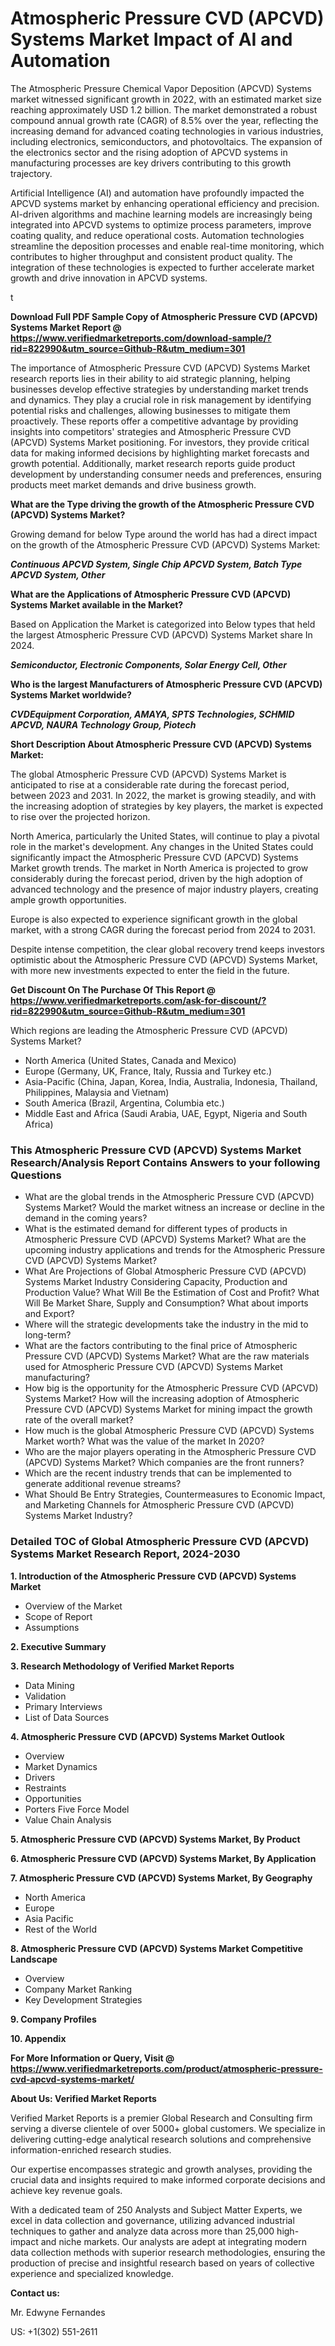 <meta name="title" content="Global  Atmospheric Pressure CVD (APCVD) Systems Market Impact of AI and Automation"><meta name="description" content="  The Atmospheric Pressure Chemical Vapor Deposition (APCVD) Systems market witnessed significant growth in 2022, with an estimated market size reaching approximately "><meta name="title" content=" Atmospheric Pressure CVD (APCVD) Systems Market Size, Share, Scope, Trends, Growth, Opportunities, Analysis, Forecast"> <h1>Atmospheric Pressure CVD (APCVD) Systems Market Impact of AI and Automation</h1> <p>The Atmospheric Pressure Chemical Vapor Deposition (APCVD) Systems market witnessed significant growth in 2022, with an estimated market size reaching approximately USD 1.2 billion. The market demonstrated a robust compound annual growth rate (CAGR) of 8.5% over the year, reflecting the increasing demand for advanced coating technologies in various industries, including electronics, semiconductors, and photovoltaics. The expansion of the electronics sector and the rising adoption of APCVD systems in manufacturing processes are key drivers contributing to this growth trajectory.</p> <p>Artificial Intelligence (AI) and automation have profoundly impacted the APCVD systems market by enhancing operational efficiency and precision. AI-driven algorithms and machine learning models are increasingly being integrated into APCVD systems to optimize process parameters, improve coating quality, and reduce operational costs. Automation technologies streamline the deposition processes and enable real-time monitoring, which contributes to higher throughput and consistent product quality. The integration of these technologies is expected to further accelerate market growth and drive innovation in APCVD systems.</p> t</p><p id="" class=""><strong>Download Full PDF Sample Copy of Atmospheric Pressure CVD (APCVD) Systems Market Report @ <a href="https://www.verifiedmarketreports.com/download-sample/?rid=822990&utm_source=Github-R&utm_medium=301" target="_blank">https://www.verifiedmarketreports.com/download-sample/?rid=822990&utm_source=Github-R&utm_medium=301</a></strong></p><p>The importance of&nbsp;Atmospheric Pressure CVD (APCVD) Systems Market research reports lies in their ability to aid strategic planning, helping businesses develop effective strategies by understanding market trends and dynamics. They play a crucial role in risk management by identifying potential risks and challenges, allowing businesses to mitigate them proactively. These reports offer a competitive advantage by providing insights into competitors' strategies and Atmospheric Pressure CVD (APCVD) Systems Market positioning. For investors, they provide critical data for making informed decisions by highlighting market forecasts and growth potential. Additionally, market research reports guide product development by understanding consumer needs and preferences, ensuring products meet market demands and drive business growth.</p><p><strong>What are the&nbsp;Type driving the growth of the Atmospheric Pressure CVD (APCVD) Systems Market?</strong></p><p id="" class="">Growing demand for below Type around the world has had a direct impact on the growth of the Atmospheric Pressure CVD (APCVD) Systems Market:</p><em><strong>Continuous APCVD System, Single Chip APCVD System, Batch Type APCVD System, Other</strong></em></p><strong>What are the&nbsp;Applications&nbsp;of Atmospheric Pressure CVD (APCVD) Systems Market available in the Market?</strong></p><p id="" class="">Based on Application the Market is categorized into Below types that held the largest Atmospheric Pressure CVD (APCVD) Systems Market share In 2024.</p><em><strong>Semiconductor, Electronic Components, Solar Energy Cell, Other</strong></em></p><strong>Who is the largest Manufacturers of Atmospheric Pressure CVD (APCVD) Systems Market worldwide?</strong></p><p><em><strong>CVDEquipment Corporation, AMAYA, SPTS Technologies, SCHMID APCVD, NAURA Technology Group, Piotech</strong></em></p><p id="" class=""><strong>Short Description About Atmospheric Pressure CVD (APCVD) Systems Market:</strong></p><p>The global Atmospheric Pressure CVD (APCVD) Systems Market is anticipated to rise at a considerable rate during the forecast period, between 2023 and 2031. In 2022, the market is growing steadily, and with the increasing adoption of strategies by key players, the market is expected to rise over the projected horizon.</p><p>North America, particularly the United States, will continue to play a pivotal role in the market's development. Any changes in the United States could significantly impact the Atmospheric Pressure CVD (APCVD) Systems Market growth trends. The market in North America is projected to grow considerably during the forecast period, driven by the high adoption of advanced technology and the presence of major industry players, creating ample growth opportunities.</p><p>Europe is also expected to experience significant growth in the global market, with a strong CAGR during the forecast period from 2024 to 2031.</p><p>Despite intense competition, the clear global recovery trend keeps investors optimistic about the Atmospheric Pressure CVD (APCVD) Systems Market, with more new investments expected to enter the field in the future.</p><p id="" class=""><strong>Get Discount On The Purchase Of This Report @ <a href="https://www.verifiedmarketreports.com/ask-for-discount/?rid=822990&utm_source=Github-R&utm_medium=301" target="_blank">https://www.verifiedmarketreports.com/ask-for-discount/?rid=822990&utm_source=Github-R&utm_medium=301</a></strong></p>Which regions are leading the Atmospheric Pressure CVD (APCVD) Systems Market?</p><ul><li>North America (United States, Canada and Mexico)</li><li>Europe (Germany, UK, France, Italy, Russia and Turkey etc.)</li><li>Asia-Pacific (China, Japan, Korea, India, Australia, Indonesia, Thailand, Philippines, Malaysia and Vietnam)</li><li>South America (Brazil, Argentina, Columbia etc.)</li><li>Middle East and Africa (Saudi Arabia, UAE, Egypt, Nigeria and South Africa)</li></ul><h3 id="" class="">This Atmospheric Pressure CVD (APCVD) Systems Market Research/Analysis Report Contains Answers to your following Questions</h3><ul><li>What are the global trends in the Atmospheric Pressure CVD (APCVD) Systems Market? Would the market witness an increase or decline in the demand in the coming years?</li><li>What is the estimated demand for different types of products in Atmospheric Pressure CVD (APCVD) Systems Market? What are the upcoming industry applications and trends for the Atmospheric Pressure CVD (APCVD) Systems Market?</li><li>What Are Projections of Global Atmospheric Pressure CVD (APCVD) Systems Market Industry Considering Capacity, Production and Production Value? What Will Be the Estimation of Cost and Profit? What Will Be Market Share, Supply and Consumption? What about imports and Export?</li><li>Where will the strategic developments take the industry in the mid to long-term?</li><li>What are the factors contributing to the final price of Atmospheric Pressure CVD (APCVD) Systems Market? What are the raw materials used for Atmospheric Pressure CVD (APCVD) Systems Market manufacturing?</li><li>How big is the opportunity for the Atmospheric Pressure CVD (APCVD) Systems Market? How will the increasing adoption of Atmospheric Pressure CVD (APCVD) Systems Market for mining impact the growth rate of the overall market?</li><li>How much is the global Atmospheric Pressure CVD (APCVD) Systems Market worth? What was the value of the market In 2020?</li><li>Who are the major players operating in the Atmospheric Pressure CVD (APCVD) Systems Market? Which companies are the front runners?</li><li>Which are the recent industry trends that can be implemented to generate additional revenue streams?</li><li>What Should Be Entry Strategies, Countermeasures to Economic Impact, and Marketing Channels for Atmospheric Pressure CVD (APCVD) Systems Market Industry?</li></ul><h3 id="" class="">Detailed TOC of Global Atmospheric Pressure CVD (APCVD) Systems Market Research Report, 2024-2030</h3><p id="" class=""><strong>1. Introduction of the Atmospheric Pressure CVD (APCVD) Systems Market</strong></p><ul><li>Overview of the Market</li><li>Scope of Report</li><li>Assumptions</li></ul><p id="" class=""><strong>2. Executive Summary</strong></p><p id="" class=""><strong>3. Research Methodology of Verified Market Reports</strong></p><ul><li>Data Mining</li><li>Validation</li><li>Primary Interviews</li><li>List of Data Sources</li></ul><p id="" class=""><strong>4. Atmospheric Pressure CVD (APCVD) Systems Market Outlook</strong></p><ul><li>Overview</li><li>Market Dynamics</li><li>Drivers</li><li>Restraints</li><li>Opportunities</li><li>Porters Five Force Model</li><li>Value Chain Analysis</li></ul><p id="" class=""><strong>5. Atmospheric Pressure CVD (APCVD) Systems Market, By Product</strong></p><p id="" class=""><strong>6. Atmospheric Pressure CVD (APCVD) Systems Market, By Application</strong></p><p id="" class=""><strong>7. Atmospheric Pressure CVD (APCVD) Systems Market, By Geography</strong></p><ul><li>North America</li><li>Europe</li><li>Asia Pacific</li><li>Rest of the World</li></ul><p id="" class=""><strong>8. Atmospheric Pressure CVD (APCVD) Systems Market Competitive Landscape</strong></p><ul><li>Overview</li><li>Company Market Ranking</li><li>Key Development Strategies</li></ul><p id="" class=""><strong>9. Company Profiles</strong></p><p id="" class=""><strong>10. Appendix</strong></p><p id="" class=""><strong>For More Information or Query, Visit @ <a href="https://www.verifiedmarketreports.com/product/atmospheric-pressure-cvd-apcvd-systems-market/" target="_blank">https://www.verifiedmarketreports.com/product/atmospheric-pressure-cvd-apcvd-systems-market/</a></strong></p><p id="" class=""><strong>About Us: Verified Market Reports</strong></p><p id="" class="">Verified Market Reports is a premier Global Research and Consulting firm serving a diverse clientele of over 5000+ global customers. We specialize in delivering cutting-edge analytical research solutions and comprehensive information-enriched research studies.</p><p id="" class="">Our expertise encompasses strategic and growth analyses, providing the crucial data and insights required to make informed corporate decisions and achieve key revenue goals.</p><p id="" class="">With a dedicated team of 250 Analysts and Subject Matter Experts, we excel in data collection and governance, utilizing advanced industrial techniques to gather and analyze data across more than 25,000 high-impact and niche markets. Our analysts are adept at integrating modern data collection methods with superior research methodologies, ensuring the production of precise and insightful research based on years of collective experience and specialized knowledge.</p><p id="" class=""><strong>Contact us:</strong></p><p id="" class="">Mr. Edwyne Fernandes</p><p id="" class="">US: +1(302) 551-2611</p>